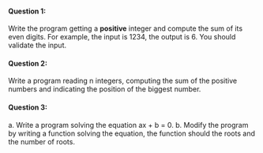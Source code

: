 #### Question 1: 
Write the program getting a **positive** integer and compute the sum of its even digits. For example, the input is 1234, the output is 6. You should validate the input.

#### Question 2:
Write a program reading n integers, computing the sum of the positive numbers and indicating the position of the biggest number.

#### Question 3:
a. Write a program solving the equation ax + b = 0.
b. Modify the program by writing a function solving the equation, the function should the roots and the number of roots.